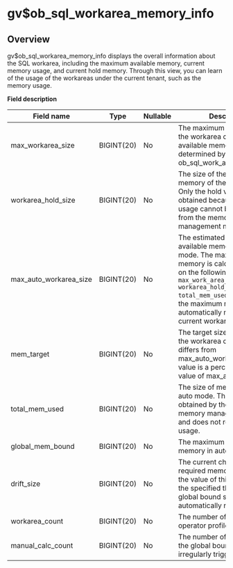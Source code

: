 gv$ob_sql_workarea_memory_info 
===================================================



Overview 
-----------------

gv$ob_sql_workarea_memory_info displays the overall information about the SQL workarea, including the maximum available memory, current memory usage, and current hold memory. Through this view, you can learn of the usage of the workareas under the current tenant, such as the memory usage. 

**Field description** 


|     **Field name**     |  **Type**  | **Nullable** |                                                                                                                                     **Description**                                                                                                                                     |
|------------------------|------------|--------------|-----------------------------------------------------------------------------------------------------------------------------------------------------------------------------------------------------------------------------------------------------------------------------------------|
| max_workarea_size      | BIGINT(20) | No           | The maximum memory that the workarea can occupy. The available memory is determined by ob_sql_work_area_percentage.                                                                                                                                                                     |
| workarea_hold_size     | BIGINT(20) | No           | The size of the current hold memory of the workarea.  **Note**  Only the hold value can be obtained because the specific usage cannot be obtained from the memory management module.                                                                    |
| max_auto_workarea_size | BIGINT(20) | No           | The estimated maximum available memory size in auto mode. The maximum available memory is calculated based on the following formula: `max_work_area_size - workarea_hold_size + total_mem_used`. It indicates the maximum memory that is automatically managed in the current workarea. |
| mem_target             | BIGINT(20) | No           | The target size of memory that the workarea can occupy. It differs from max_auto_work_area in that its value is a percentage of the value of max_auto_work_area.                                                                                                                        |
| total_mem_used         | BIGINT(20) | No           | The size of memory used in auto mode. This size is obtained by the automatic memory management module and does not reflect the actual usage.                                                                                                                                            |
| global_mem_bound       | BIGINT(20) | No           | The maximum available global memory in auto mode.                                                                                                                                                                                                                                       |
| drift_size             | BIGINT(20) | No           | The current change in the required memory size. When the value of this field reaches the specified threshold, the global bound size is automatically recalculated.                                                                                                                      |
| workarea_count         | BIGINT(20) | No           | The number of registered operator profiles.                                                                                                                                                                                                                                             |
| manual_calc_count      | BIGINT(20) | No           | The number of calculations of the global bound size that are irregularly triggered.                                                                                                                                                                                                     |



